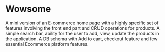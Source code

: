 # Wowsome
A mini version of an E-commerce home page with a highly specific set of features involving the front end part and CRUD operations for products.
A simple search bar, ability for the user to add, view, update the products in the application.
A DB schema with Add to cart, checkout feature and few essential Ecommerce platform features.

